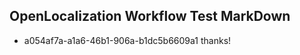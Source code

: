 ## OpenLocalization Workflow Test MarkDown
* a054af7a-a1a6-46b1-906a-b1dc5b6609a1 
thanks!<!--HONumber=Mar16_HO4-->
